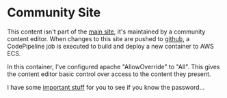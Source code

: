 # Community Site

This content isn't part of the [main site](http://people-poc.aws.mattsnell.com), it's maintained by a community content editor.  When changes to this site are pushed to [github](http://github.com), a CodePipeline job is executed to build and deploy a new container to AWS ECS.

In this container, I've configured apache "AllowOverride" to "All".  This gives the content editor basic control over access to the content they present.
    
I have some [important stuff](protected/index.html) for you to see if you know the password...